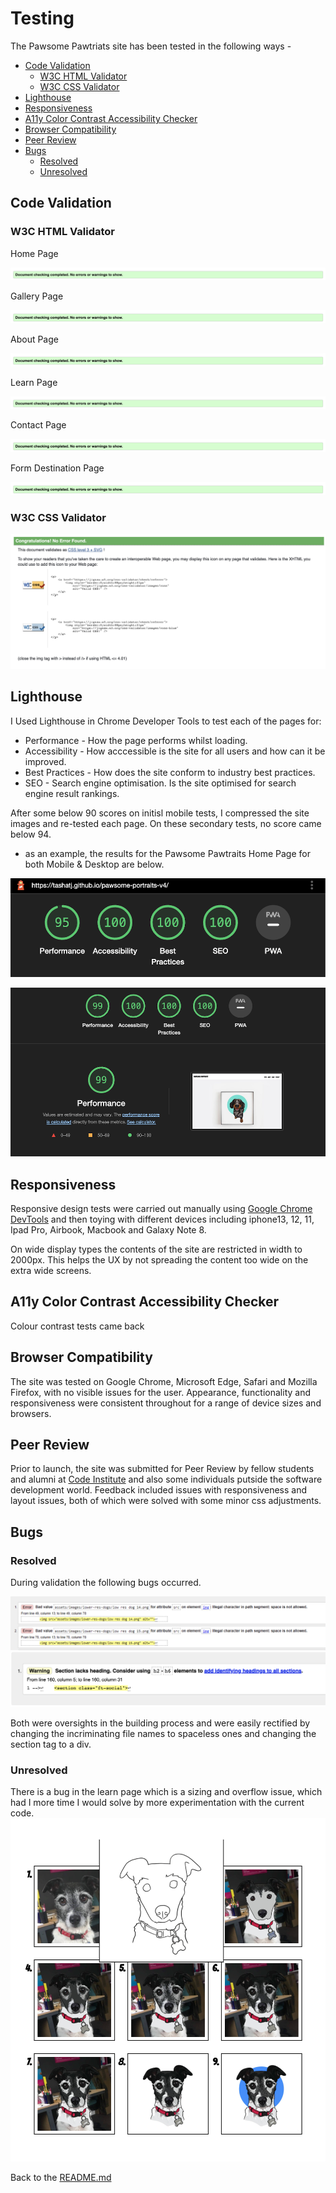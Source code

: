 # Testing 

The Pawsome Pawtriats site has been tested in the following ways -

- [Code Validation](#code-validation)
    - [W3C HTML Validator](#w3c-html-validator) 
    - [W3C CSS Validator](#w3c-css-validator)
- [Lighthouse](#lighthouse)
- [Responsiveness](#responsiveness)
- [A11y Color Contrast Accessibility Checker](#a11y-color-contrast-accessibility-checker)
- [Browser Compatibility](#browser-compatibility)
- [Peer Review](#peer-review)
- [Bugs](#bugs)
    - [Resolved](#resolved)
    - [Unresolved](#unresolved)


## Code Validation 

### W3C HTML Validator

Home Page

![W3C Validator test result](assets/readme-images/W3C/no-errors-small.png)

Gallery Page

![W3C Validator test result](assets/readme-images/W3C/no-errors-small.png)

About Page

![W3C Validator test result](assets/readme-images/W3C/no-errors-small.png)

Learn Page

![W3C Validator test result](assets/readme-images/W3C/no-errors-small.png)

Contact Page

![W3C Validator test result](assets/readme-images/W3C/no-errors-small.png)

Form Destination Page

![W3C Validator test result](assets/readme-images/W3C/no-errors-small.png)


### W3C CSS Validator 

![W3C CSS Validator test result](assets/readme-images/W3C-css/W3C-css-congrats.png)

## Lighthouse 

I Used Lighthouse in Chrome Developer Tools to test each of the pages for:

- Performance - How the page performs whilst loading.
- Accessibility - How acccessible is the site for all users and how can it be improved.
- Best Practices - How does the site conform to industry best practices.
- SEO - Search engine optimisation. Is the site optimised for search engine result rankings.

After some below 90 scores on initisl mobile tests, I compressed the site images and re-tested each page. On these secondary tests, no score came below 94.

- as an example, the results for the Pawsome Pawtraits Home Page for both Mobile & Desktop are below.

![Lighthouse Testing Mobile](assets/readme-images/lighthouse-mobile.png)

![Lighthouse testing Desktop](assets/readme-images/lighthouse-desktop.png)

## Responsiveness 

Responsive design tests were carried out manually using [Google Chrome DevTools](https://developer.chrome.com/docs/devtools/) and then toying with different devices including iphone13, 12, 11, Ipad Pro, Airbook, Macbook and Galaxy Note 8.

On wide display types the contents of the site are restricted in width to 2000px. This helps the UX by not spreading the content too wide on the extra wide screens.

## A11y Color Contrast Accessibility Checker

Colour contrast tests came back 

## Browser Compatibility

The site was tested on Google Chrome, Microsoft Edge, Safari and Mozilla Firefox, with no visible issues for the user. Appearance, functionality and responsiveness were consistent throughout for a range of device sizes and browsers.

## Peer Review

Prior to launch, the site was submitted for Peer Review by fellow students and alumni at [Code Institute](https://codeinstitute.net/) and also some individuals putside the software development world. Feedback included issues with responsiveness and layout issues, both of which were solved with some minor css adjustments. 

## Bugs

### Resolved

During validation the following bugs occurred.

![W3C Resolved Bug](assets/readme-images/W3C/errors.png)
![W3C Resolved Bug](assets/readme-images/W3C/learn-warning.png)

Both were oversights in the building process and were easily rectified by changing the incriminating file names to spaceless ones and changing the section tag to a div. 

### Unresolved

There is a bug in the learn page which is a sizing and overflow issue, which had I more time I would solve by more experimentation with the current code. 
![Unresolved Bug](assets/readme-images/known-bug.png)




Back to the [README.md](./README.md#testing)